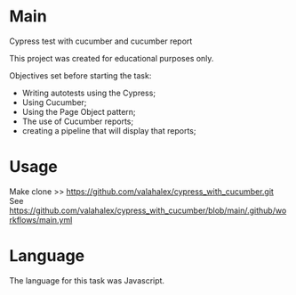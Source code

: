 
# Main
Cypress test with cucumber and cucumber report

This project was created for educational purposes only. 

Objectives set before starting the task:
- Writing autotests using the Cypress;
- Using Cucumber;
- Using the Page Object pattern;
- The use of Cucumber reports;
- creating a pipeline that will display that reports;

# Usage
Make clone >> https://github.com/valahalex/cypress_with_cucumber.git
See https://github.com/valahalex/cypress_with_cucumber/blob/main/.github/workflows/main.yml

# Language
The language for this task was Javascript.
